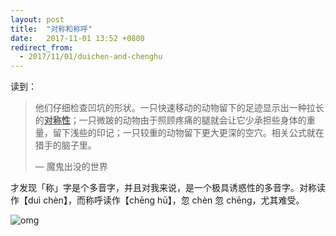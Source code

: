 ```yaml
---
layout: post
title:  "对称和称呼"
date:   2017-11-01 13:52 +0800
redirect_from:
  - 2017/11/01/duichen-and-chenghu
---
```


读到：

> 他们仔细检查凹坑的形状。一只快速移动的动物留下的足迹显示出一种拉长的<u><b>对称性</b></u>；一只微跛的动物由于照顾疼痛的腿就会让它少承担些身体的重量，留下浅些的印记；一只较重的动物留下更大更深的空穴。相关公式就在猎手的脑子里。
>
> — 魔鬼出没的世界

才发现「称」字是个多音字，并且对我来说，是一个极具诱惑性的多音字。对称读作【duì chèn】，而称呼读作【chēng hū】，忽 chèn 忽 chēng，尤其难受。

![omg](http://app.dict.baidu.com/static/gif/49f18268427711e5b6eec8e0eb15ce01.gif)